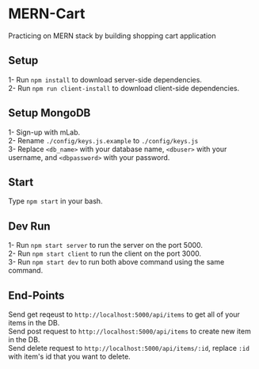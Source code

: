 # MERN-Cart
Practicing on MERN stack by building shopping cart application

## Setup
1- Run `npm install` to download server-side dependencies.<br>
2- Run `npm run client-install` to download client-side dependencies.<br>

## Setup MongoDB
1- Sign-up with mLab.<br>
2- Rename `./config/keys.js.example` to `./config/keys.js`<br>
3- Replace `<db_name>` with your database name, `<dbuser>` with your username, and `<dbpassword>` with your password.<br>

## Start
Type `npm start` in your bash.

## Dev Run
1- Run `npm start server` to run the server on the port 5000.<br>
2- Run `npm start client` to run the client on the port 3000.<br>
3- Run `npm start dev` to run both above command using the same command.<br>

## End-Points
Send get reqeust to `http://localhost:5000/api/items` to get all of your items in the DB.<br>
Send post request to `http://localhost:5000/api/items` to create new item in the DB.<br>
Send delete request to `http://localhost:5000/api/items/:id`, replace `:id` with item's id that you want to delete.<br>
